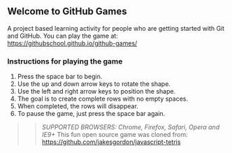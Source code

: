 ## Welcome to GitHub Games
A project based learning activity for people who are getting started with Git and GitHub.
You can play the game at: https://githubschool.github.io/github-games/
### Instructions for playing the game
1. Press the space bar to begin.
2. Use the up and down arrow keys to rotate the shape.
3. Use the left and right arrow keys to position the shape.
4. The goal is to create complete rows with no empty spaces.
5. When completed, the rows will disappear.
6. To pause the game, just press the space bar again.
>> _*SUPPORTED BROWSERS*: Chrome, Firefox, Safari, Opera and IE9+_
This fun open source game was cloned from: https://github.com/jakesgordon/javascript-tetris
